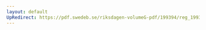 ```yaml
---
layout: default
UpRedirect: https://pdf.swedeb.se/riksdagen-volumeG-pdf/199394/reg_199394/reg_199394_0305.pdf
---
```

